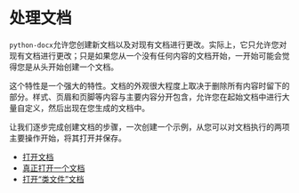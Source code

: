 # 处理文档

`python-docx`允许您创建新文档以及对现有文档进行更改。实际上，它只允许您对现有文档进行更改；只是如果您从一个没有任何内容的文档开始，一开始可能会觉得您是从头开始创建一个文档。

这个特性是一个强大的特性。文档的外观很大程度上取决于删除所有内容时留下的部分。样式、页眉和页脚等内容与主要内容分开包含，允许您在起始文档中进行大量自定义，然后出现在您生成的文档中。

让我们逐步完成创建文档的步骤，一次创建一个示例，从您可以对文档执行的两项主要操作开始，将其打开并保存。

- [打开文档](./guide/process_file_open.md)
- [真正打开一个文档](./guide/process_file_open_real.md)
- [打开“类文件”文档](./guide/process_class_doc_file.md)
